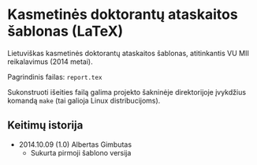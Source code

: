 Kasmetinės doktorantų ataskaitos šablonas (LaTeX)
=================================================

Lietuviškas kasmetinės doktorantų ataskaitos šablonas,
atitinkantis VU MII reikalavimus (2014 metai).

Pagrindinis failas: ``report.tex``

Sukonstruoti išeities failą galima projekto šakninėje direktorijoje įvykdžius
komandą ``make`` (tai galioja Linux distribucijoms).

Keitimų istorija
----------------
- 2014.10.09 (1.0) Albertas Gimbutas
   * Sukurta pirmoji šablono versija 
